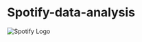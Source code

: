 # Spotify-data-analysis

![Spotify Logo](https://github.com/Akshay3190/Spotify-data-analysis/tree/main)
